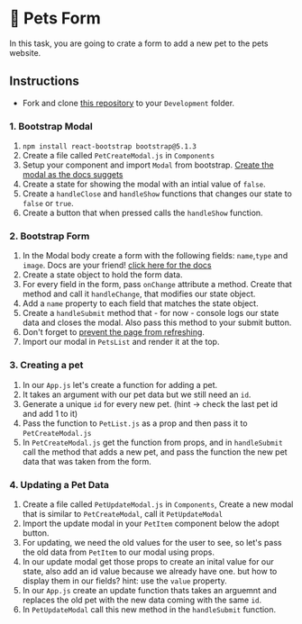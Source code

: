 # 🐶 Pets Form

In this task, you are going to crate a form to add a new pet to the pets website.

## Instructions

- Fork and clone [this repository]() to your `Development` folder.

### 1. Bootstrap Modal

1. `npm install react-bootstrap bootstrap@5.1.3`
2. Create a file called `PetCreateModal.js` in `Components`
3. Setup your component and import `Modal` from bootstrap. [Create the modal as the docs suggets](https://react-bootstrap.github.io/components/modal/)
4. Create a state for showing the modal with an intial value of `false`.
5. Create a `handleClose` and `handleShow` functions that changes our state to `false` or `true`.
6. Create a button that when pressed calls the `handleShow` function.

### 2. Bootstrap Form

1. In the Modal body create a form with the following fields: `name`,`type` and `image`. Docs are your friend! [click here for the docs](https://react-bootstrap.netlify.app/forms/overview/#Forms)
2. Create a state object to hold the form data.
3. For every field in the form, pass `onChange` attribute a method. Create that method and call it `handleChange`, that modifies our state object.
4. Add a `name` property to each field that matches the state object.
5. Create a `handleSubmit` method that - for now - console logs our state data and closes the modal. Also pass this method to your submit button.
6. Don't forget to [prevent the page from refreshing](https://www.robinwieruch.de/react-preventdefault/).
7. Import our modal in `PetsList` and render it at the top.

### 3. Creating a pet

1. In our `App.js` let's create a function for adding a pet.
2. It takes an argument with our pet data but we still need an `id`.
3. Generate a unique `id` for every new pet. (hint -> check the last pet id and add 1 to it)
4. Pass the function to `PetList.js` as a prop and then pass it to `PetCreateModal.js`
5. In `PetCreateModal.js` get the function from props, and in `handleSubmit` call the method that adds a new pet, and pass the function the new pet data that was taken from the form.

### 4. Updating a Pet Data

1. Create a file called `PetUpdateModal.js` in `Components`, Create a new modal that is similar to `PetCreateModal`, call it `PetUpdateModal`
2. Import the update modal in your `PetItem` component below the adopt button.
3. For updating, we need the old values for the user to see, so let's pass the old data from `PetItem` to our modal using props.
4. In our update modal get those props to create an inital value for our state, also add an id value because we already have one. but how to display them in our fields? hint: use the `value` property.
5. In our `App.js` create an update function thats takes an arguemnt and replaces the old pet with the new data coming with the same `id`.
6. In `PetUpdateModal` call this new method in the `handleSubmit` function.

